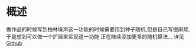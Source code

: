 # 概述

做作品的时候写到柏林噪声这一功能的时候需要用到种子随机,但是自己写很麻烦,于是想到可以做一个扩展来实现这一功能
正在陆续添加更多的随机算法...
详见[Github](https://github.com/prbegd/stlsScratchExt)